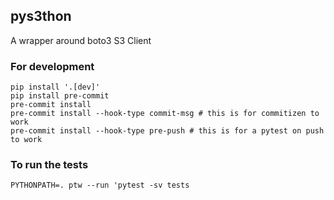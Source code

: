 ## pys3thon

A wrapper around boto3 S3 Client

### For development

```
pip install '.[dev]'
pip install pre-commit
pre-commit install
pre-commit install --hook-type commit-msg # this is for commitizen to work
pre-commit install --hook-type pre-push # this is for a pytest on push to work
```

### To run the tests

`PYTHONPATH=. ptw --run 'pytest -sv tests`
